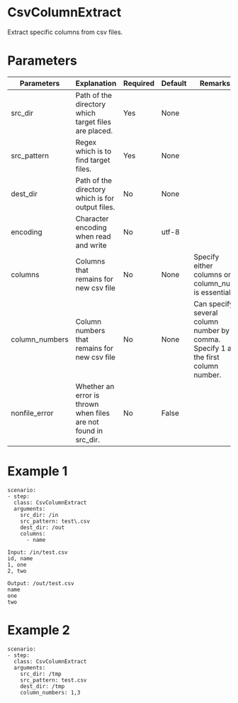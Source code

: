 # CsvColumnExtract
Extract specific columns from csv files.

# Parameters
|Parameters|Explanation|Required|Default|Remarks|
|----------|-----------|--------|-------|-------|
|src_dir|Path of the directory which target files are placed.|Yes|None||
|src_pattern|Regex which is to find target files.|Yes|None||
|dest_dir|Path of the directory which is for output files.|No|None||
|encoding|Character encoding when read and write|No|utf-8||
|columns|Columns that remains for new csv file|No|None|Specify either columns or column_num is essential.|
|column_numbers|Column numbers that remains for new csv file|No|None|Can specify several column number by comma. Specify 1 as the first column number.|
|nonfile_error|Whether an error is thrown when files are not found in src_dir.|No|False||


# Example 1
```
scenario:
- step:
  class: CsvColumnExtract
  arguments:
    src_dir: /in
    src_pattern: test\.csv
    dest_dir: /out
    columns:
      - name

Input: /in/test.csv
id, name
1, one
2, two

Output: /out/test.csv
name
one
two
```

# Example 2
```
scenario:
- step:
  class: CsvColumnExtract
  arguments:
    src_dir: /tmp
    src_pattern: test.csv
    dest_dir: /tmp
    column_numbers: 1,3
```
